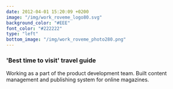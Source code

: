 ```yaml
---
date: 2012-04-01 15:20:09 +0200
image: "/img/work_roveme_logo80.svg"
background_color: "#EEE"
font_color: "#222222"
type: "left"
bottom_image: "/img/work_roveme_photo280.png"
---
```

### **'Best time to visit' travel guide**

Working as a part of the product development team. Built content management and publishing system for online magazines.
